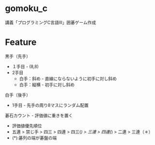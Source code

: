 # gomoku_c
講義「プログラミングC言語Ⅲ」囲碁ゲーム作成

# Feature
黒手（先手）
- １手目 - (8,8)
- 2手目
  - 白手：斜め - 直線にならないように初手に対し斜め
  - 白手：縦横 - 初手に対し斜め

白手（後手）
- 1手目 - 先手の周り8マスにランダム配置

碁石カウント - 評価値に重きを置く
- 評価値優先順位
- 五連 > 禁じ手 > 四三 > 四連 > 四三(*) > 三連 > 四連(*) > 二連 > 三連（＊）
- (*):碁列の端が碁盤の端
